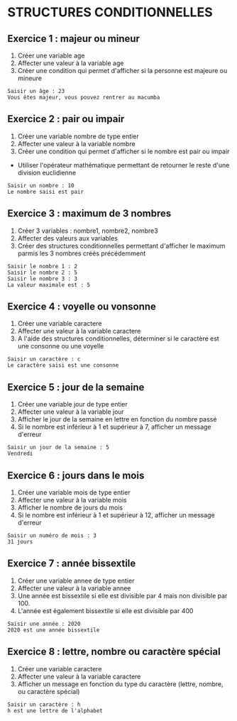 # STRUCTURES CONDITIONNELLES

## Exercice 1 : majeur ou mineur
1. Créer une variable age
2. Affecter une valeur à la variable age
3. Créer une condition qui permet d'afficher si la personne est majeure ou mineure
```
Saisir un âge : 23
Vous êtes majeur, vous pouvez rentrer au macumba
```

## Exercice 2 : pair ou impair
1. Créer une variable nombre de type entier
2. Affecter une valeur à la variable nombre
3. Créer une condition qui permet d'afficher si le nombre est pair ou impair
- Utiliser l'opérateur mathématique permettant de retourner le reste d'une division euclidienne
```
Saisir un nombre : 10
Le nombre saisi est pair
```

## Exercice 3 : maximum de 3 nombres
1. Créer 3 variables : nombre1, nombre2, nombre3
2. Affecter des valeurs aux variables
3. Créer des structures conditionnelles permettant d'afficher le maximum parmis les 3 nombres créés précédemment
```
Saisir le nombre 1 : 2
Saisir le nombre 2 : 5
Saisir le nombre 3 : 3
La valeur maximale est : 5
```

## Exercice 4 : voyelle ou vonsonne
1. Créer une variable caractere 
2. Affecter une valeur à la variable caractere
3. A l'aide des structures conditionnelles, déterminer si le caractère est une consonne ou une voyelle
```
Saisir un caractère : c
Le caractère saisi est une consonne
```

## Exercice 5 : jour de la semaine
1. Créer une variable jour de type entier
2. Affecter une valeur à la variable jour
3. Afficher le jour de la semaine en lettre en fonction du nombre passé
4. Si le nombre est inférieur à 1 et supérieur à 7, afficher un message d'erreur
```
Saisir un jour de la semaine : 5
Vendredi
```

## Exercice 6 : jours dans le mois
1. Créer une variable mois de type entier
2. Affecter une valeur à la variable mois
3. Afficher le nombre de jours du mois
4. Si le nombre est inférieur à 1 et supérieur à 12, afficher un message d'erreur
```
Saisir un numéro de mois : 3
31 jours
```

## Exercice 7 : année bissextile
1. Créer une variable annee de type entier
2. Affecter une valeur à la variable annee
3. Une année est bissextile si elle est divisible par 4 mais non divisible par 100.
4. L'année est également bissextile si elle est divisible par 400
```
Saisir une année : 2020
2020 est une année bissextile
```

## Exercice 8 : lettre, nombre ou caractère spécial
1. Créer une variable caractere
2. Affecter une valeur à la variable caractere
3. Afficher un message en fonction du type du caractère (lettre, nombre, ou caractère spécial)
```
Saisir un caractère : h
h est une lettre de l'alphabet
```